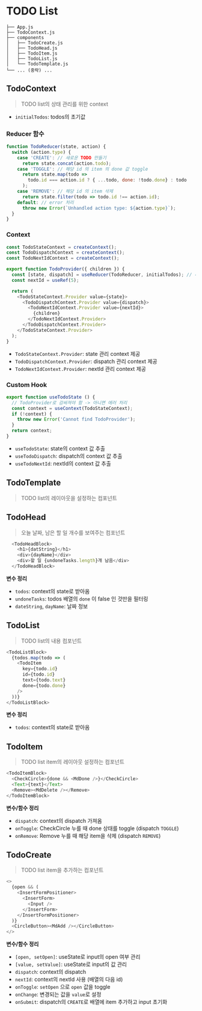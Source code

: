 # TODO List
```
├── App.js
├── TodoContext.js
├── components
│   ├── TodoCreate.js
│   ├── TodoHead.js
│   ├── TodoItem.js
│   ├── TodoList.js
│   └── TodoTemplate.js
└── ... (중략) ...
```
## TodoContext
> TODO list의 상태 관리를 위한 context
- `initialTodos`: todos의 초기값

### Reducer 함수
```javascript
function TodoReducer(state, action) {
  switch (action.type) {
    case 'CREATE': // 새로운 TODO 만들기 
      return state.concat(action.todo);
    case 'TOGGLE': // 해당 id 의 item 의 done 값 toggle
      return state.map(todo =>
        todo.id === action.id ? { ...todo, done: !todo.done} : todo
      );
    case 'REMOVE': // 해당 id 의 item 삭제 
      return state.filter(todo => todo.id !== action.id);
    default: // error 처리 
      throw new Error(`Unhandled action type: ${action.type}`);
  }
}
```

### Context
```javascript
const TodoStateContext = createContext();
const TodoDispatchContext = createContext();
const TodoNextIdContext = createContext();
```
```javascript
export function TodoProvider({ children }) {
  const [state, dispatch] = useReducer(TodoReducer, initialTodos); // 리듀서와 초기값 설정 
  const nextId = useRef(5); 

  return (
    <TodoStateContext.Provider value={state}>
      <TodoDispatchContext.Provider value={dispatch}>
        <TodoNextIdContext.Provider value={nextId}>
          {children}
        </TodoNextIdContext.Provider>
      </TodoDispatchContext.Provider>
    </TodoStateContext.Provider>
  );
}
```
- `TodoStateContext.Provider`: state 관리 context 제공
- `TodoDispatchContext.Provider`: dispatch 관리 context 제공
- `TodoNextIdContext.Provider`: nextId 관리 context 제공

### Custom Hook
```javascript
export function useTodoState () {
  // TodoProvider로 감싸져야 함 -> 아니면 에러 처리 
  const context = useContext(TodoStateContext);
  if (!context) {
    throw new Error('Cannot find TodoProvider');
  }
  return context;
}
```
- `useTodoState`: state의 context 값 추출 
- `useTodoDispatch`: dispatch의 context 값 추출 
- `useTodoNextId`: nextId의 context 값 추출 

## TodoTemplate
> TODO list의 레이아웃을 설정하는 컴포넌트

## TodoHead
> 오늘 날짜, 남은 할 일 개수를 보여주는 컴포넌트

```javascript
  <TodoHeadBlock>
    <h1>{datString}</h1>
    <div>{dayName}</div>
    <div>할 일 {undoneTasks.length}개 남음</div>
  </TodoHeadBlock>
```

**변수 정리**
- `todos`: context의 state로 받아옴
- `undoneTasks`: todos 배열의 `done` 이 false 인 것만을 필터링
- `dateString`, `dayName`: 날짜 정보

## TodoList
> TODO list의 내용 컴포넌트 

```javascript
<TodoListBlock>
  {todos.map(todo => (
    <TodoItem
      key={todo.id}
      id={todo.id}
      text={todo.text}
      done={todo.done}
    />
  ))}
</TodoListBlock>
```

**변수 정리**
- `todos`: context의 state로 받아옴 

## TodoItem
> TODO list item의 레이아웃 설정하는 컴포넌트

```javascript
<TodoItemBlock>
  <CheckCircle>{done && <MdDone />}</CheckCircle>
  <Text>{text}</Text>
  <Remove><MdDelete /></Remove>
</TodoItemBlock>
```
**변수/함수 정리**
- `dispatch`: context의 dispatch 가져옴 
- `onToggle`: CheckCircle 누를 때 done 상태를 toggle (dispatch `TOGGLE`)
- `onRemove`: Remove 누를 때 해당 item을 삭제 (dispatch `REMOVE`)

## TodoCreate
> TODO list item을 추가하는 컴포넌트

```javascript
<>
  {open && (
    <InsertFormPositioner>
      <InsertForm>
        <Input />
      </InsertForm>
    </InsertFormPositioner>
  )}
  <CircleButton><MdAdd /></CircleButton>
</>
```
**변수/함수 정리**
- `[open, setOpen]`: useState로 input의 open 여부 관리
- `[value, setValue]`: useState로 input의 값 관리
- `dispatch`: context의 dispatch
- `nextId`: context의 nextId 사용 (배열의 다음 id)
- `onToggle`: `setOpen` 으로 `open` 값을 toggle
- `onChange`: 변경되는 값을 `value`로 설정
- `onSubmit`: dispatch의 `CREATE`로 배열에 item 추가하고 input 초기화 
